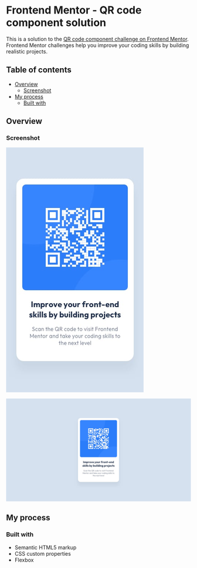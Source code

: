 # Frontend Mentor - QR code component solution

This is a solution to the [QR code component challenge on Frontend Mentor](https://www.frontendmentor.io/challenges/qr-code-component-iux_sIO_H). Frontend Mentor challenges help you improve your coding skills by building realistic projects. 

## Table of contents

- [Overview](#overview)
  - [Screenshot](#screenshot)
- [My process](#my-process)
  - [Built with](#built-with)

## Overview

### Screenshot
![](assets/design/mobile-design.jpg)

![](assets/design/desktop-design.jpg)

## My process

### Built with

- Semantic HTML5 markup
- CSS custom properties
- Flexbox
